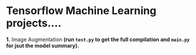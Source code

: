 # Tensorflow Machine Learning projects....

**1.** Image Augmentation **(run `test.py` to get the full compilation and `main.py` for jsut the model summary).**
